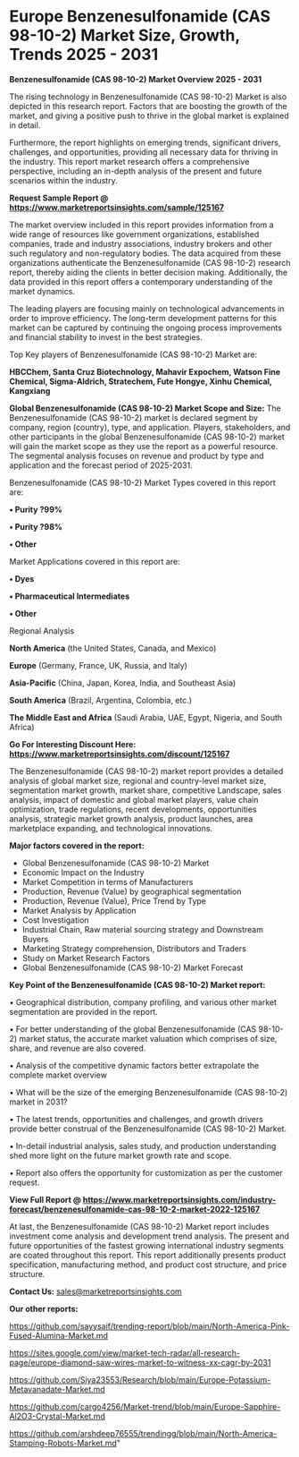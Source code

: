  # Europe Benzenesulfonamide (CAS 98-10-2) Market Size, Growth, Trends 2025 - 2031

<Strong> Benzenesulfonamide (CAS 98-10-2) Market Overview 2025 - 2031</strong>

The rising technology in Benzenesulfonamide (CAS 98-10-2) Market is also depicted in this research report. Factors that are boosting the growth of the market, and giving a positive push to thrive in the global market is explained in detail.

Furthermore, the report highlights on emerging trends, significant drivers, challenges, and opportunities, providing all necessary data for thriving in the industry. This report market research offers a comprehensive perspective, including an in-depth analysis of the present and future scenarios within the industry.

<strong>Request Sample Report @ <a href=https://www.marketreportsinsights.com/sample/125167>https://www.marketreportsinsights.com/sample/125167</a></strong>

The market overview included in this report provides information from a wide range of resources like government organizations, established companies, trade and industry associations, industry brokers and other such regulatory and non-regulatory bodies. The data acquired from these organizations authenticate the Benzenesulfonamide (CAS 98-10-2) research report, thereby aiding the clients in better decision making. Additionally, the data provided in this report offers a contemporary understanding of the market dynamics.

The leading players are focusing mainly on technological advancements in order to improve efficiency. The long-term development patterns for this market can be captured by continuing the ongoing process improvements and financial stability to invest in the best strategies.

Top Key players of Benzenesulfonamide (CAS 98-10-2) Market are:

<strong>HBCChem, Santa Cruz Biotechnology, Mahavir Expochem, Watson Fine Chemical, Sigma-Aldrich, Stratechem, Fute Hongye, Xinhu Chemical, Kangxiang</strong>

<strong><b>Global Benzenesulfonamide (CAS 98-10-2) Market Scope and Size:</b></strong>
The Benzenesulfonamide (CAS 98-10-2) market is declared segment by company, region (country), type, and application. Players, stakeholders, and other participants in the global Benzenesulfonamide (CAS 98-10-2) market will gain the market scope as they use the report as a powerful resource. The segmental analysis focuses on revenue and product by type and application and the forecast period of 2025-2031.

Benzenesulfonamide (CAS 98-10-2) Market Types covered in this report are:

<strong>• Purity ?99%

• Purity ?98%

• Other</strong>

Market Applications covered in this report are:

<strong>• Dyes

• Pharmaceutical Intermediates

• Other</strong> 

Regional Analysis

<strong>North America</strong> (the United States, Canada, and Mexico)

<strong>Europe</strong> (Germany, France, UK, Russia, and Italy)

<strong>Asia-Pacific</strong> (China, Japan, Korea, India, and Southeast Asia)

<strong>South America</strong> (Brazil, Argentina, Colombia, etc.)

<strong>The Middle East and Africa</strong> (Saudi Arabia, UAE, Egypt, Nigeria, and South Africa)

<strong>Go For Interesting Discount Here: <a href=https://www.marketreportsinsights.com/discount/125167>https://www.marketreportsinsights.com/discount/125167</a></strong>

The Benzenesulfonamide (CAS 98-10-2) market report provides a detailed analysis of global market size, regional and country-level market size, segmentation market growth, market share, competitive Landscape, sales analysis, impact of domestic and global market players, value chain optimization, trade regulations, recent developments, opportunities analysis, strategic market growth analysis, product launches, area marketplace expanding, and technological innovations.

<strong><b>Major factors covered in the report:</b></strong>
<ul>
  <li>Global Benzenesulfonamide (CAS 98-10-2) Market </li>
  <li>Economic Impact on the Industry</li>
  <li>Market Competition in terms of Manufacturers</li>
  <li>Production, Revenue (Value) by geographical segmentation</li>
  <li>Production, Revenue (Value), Price Trend by Type</li>
  <li>Market Analysis by Application</li>
  <li>Cost Investigation</li>
  <li>Industrial Chain, Raw material sourcing strategy and Downstream Buyers</li>
  <li>Marketing Strategy comprehension, Distributors and Traders</li>
  <li>Study on Market Research Factors</li>
  <li>Global Benzenesulfonamide (CAS 98-10-2) Market Forecast</li>
</ul>

<strong><b>Key Point of the Benzenesulfonamide (CAS 98-10-2) Market report:</b></strong>

• Geographical distribution, company profiling, and various other market segmentation are provided in the report.

• For better understanding of the global Benzenesulfonamide (CAS 98-10-2) market status, the accurate market valuation which comprises of size, share, and revenue are also covered.

• Analysis of the competitive dynamic factors better extrapolate the complete market overview

• What will be the size of the emerging Benzenesulfonamide (CAS 98-10-2) market in 2031?

• The latest trends, opportunities and challenges, and growth drivers provide better construal of the Benzenesulfonamide (CAS 98-10-2) Market.

• In-detail industrial analysis, sales study, and production understanding shed more light on the future market growth rate and scope.

• Report also offers the opportunity for customization as per the customer request.

<strong><b>View Full Report @ <a href=https://www.marketreportsinsights.com/industry-forecast/benzenesulfonamide-cas-98-10-2-market-2022-125167>https://www.marketreportsinsights.com/industry-forecast/benzenesulfonamide-cas-98-10-2-market-2022-125167</a></b></strong>


At last, the Benzenesulfonamide (CAS 98-10-2) Market report includes investment come analysis and development trend analysis. The present and future opportunities of the fastest growing international industry segments are coated throughout this report. This report additionally presents product specification, manufacturing method, and product cost structure, and price structure.

<strong>Contact Us:</strong>
sales@marketreportsinsights.com

<strong>Our other reports:</strong>

<a href=https://github.com/sayysaif/trending-report/blob/main/North-America-Pink-Fused-Alumina-Market.md>https://github.com/sayysaif/trending-report/blob/main/North-America-Pink-Fused-Alumina-Market.md</a>

<a href=https://sites.google.com/view/market-tech-radar/all-research-page/europe-diamond-saw-wires-market-to-witness-xx-cagr-by-2031>https://sites.google.com/view/market-tech-radar/all-research-page/europe-diamond-saw-wires-market-to-witness-xx-cagr-by-2031</a>

<a href=https://github.com/Siya23553/Research/blob/main/Europe-Potassium-Metavanadate-Market.md>https://github.com/Siya23553/Research/blob/main/Europe-Potassium-Metavanadate-Market.md</a>

<a href=https://github.com/cargo4256/Market-trend/blob/main/Europe-Sapphire-Al2O3-Crystal-Market.md>https://github.com/cargo4256/Market-trend/blob/main/Europe-Sapphire-Al2O3-Crystal-Market.md</a>

<a href=https://github.com/arshdeep76555/trendingg/blob/main/North-America-Stamping-Robots-Market.md>https://github.com/arshdeep76555/trendingg/blob/main/North-America-Stamping-Robots-Market.md</a>"
